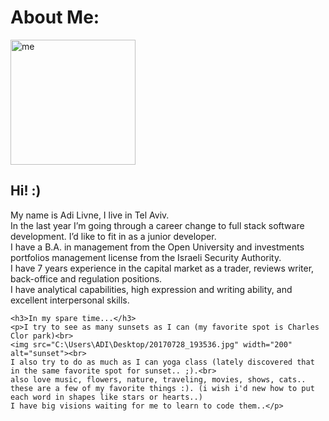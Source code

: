 <html lang="en">

<head>
    <link rel="stylesheet" type="text/css" href="portfolio/style.css">
    <meta charset="UTF-8">
    <meta name="viewport" content="width=device-width, initial-scale=1.0">
    <meta http-equiv="X-UA-Compatible" content="ie=edge">
    <title>Document</title>
</head>

<body>
    <h1>About Me:</h1>
    <img src="C:\Users\ADI\Desktop/me.jpg" width="200" alt="me">
    <h2>Hi! :)</h2>
    <p>My name is Adi Livne, I live in Tel Aviv.
        <br> In the last year I’m going through a career change to full stack software development. I’d like to fit in as
        a junior developer.
        <br> I have a B.A. in management from the Open University and investments portfolios management license from the Israeli
        Security Authority.
        <br> I have 7 years experience in the capital market as a trader, reviews writer, back-office and regulation positions.
        <br> I have analytical capabilities, high expression and writing ability, and excellent interpersonal skills.</p>

    <h3>In my spare time...</h3>
    <p>I try to see as many sunsets as I can (my favorite spot is Charles Clor park)<br>
    <img src="C:\Users\ADI\Desktop/20170728_193536.jpg" width="200" alt="sunset"><br>
    I also try to do as much as I can yoga class (lately discovered that in the same favorite spot for sunset.. ;).<br>
    also love music, flowers, nature, traveling, movies, shows, cats.. these are a few of my favorite things :). (i wish i'd new how to put each word in shapes like stars or hearts..)
    I have big visions waiting for me to learn to code them..</p>
</body>

</html>

